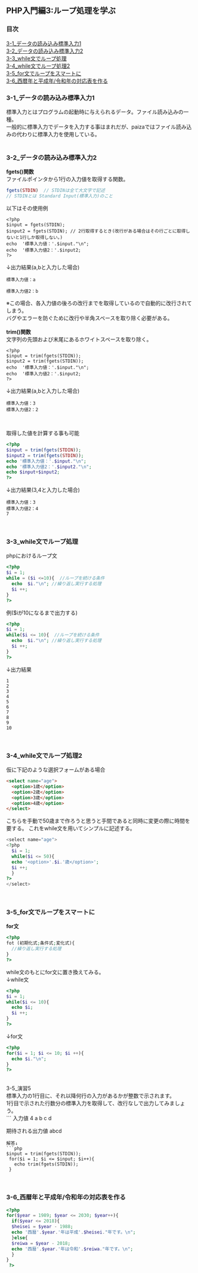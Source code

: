 ## PHP入門編3:ループ処理を学ぶ
### 目次
[3-1_データの読み込み標準入力1](#3-1_データの読み込み標準入力1)</br>
[3-2_データの読み込み標準入力2](#3-2_データの読み込み標準入力2)</br>
[3-3_while文でループ処理](#3-3_while文でループ処理)</br>
[3-4_while文でループ処理2](#3-4_while文でループ処理2)</br>
[3-5_for文でループをスマートに](#3-5_for文でループをスマートに)</br>
[3-6_西暦年と平成年/令和年の対応表を作る](#3-6_西暦年と平成年/令和年の対応表を作る)</br>

### 3-1_データの読み込み標準入力1
標準入力とはプログラムの起動時に与えられるデータ。ファイル読み込みの一種。</br>
一般的に標準入力でデータを入力する事はまれだが、paizaではファイル読み込みの代わりに標準入力を使用している。</br>
</br>

### 3-2_データの読み込み標準入力2
**fgets()関数**</br>
ファイルポインタから1行の入力値を取得する関数。
```php
fgets(STDIN)  // STDINは全て大文字で記述
// STDINとは Standard Input(標準入力)のこと
```
以下はその使用例
```
<?php
$input = fgets(STDIN);  
$input2 = fgets(STDIN); // 2行取得するとき(改行がある場合はその行ごとに取得しないと1行しか取得しない。)
echo  '標準入力値：'.$input."\n";
echo  '標準入力値2：'.$input2;
?>
```
↓出力結果(a,bと入力した場合)
```
標準入力値：a

標準入力値2：b
```
※この場合、各入力値の後ろの改行までを取得しているので自動的に改行されてしまう。</br>
バグやエラーを防ぐために改行や半角スペースを取り除く必要がある。</br>
</br>
**trim()関数**</br>
文字列の先頭および末尾にあるホワイトスペースを取り除く。
```
<?php
$input = trim(fgets(STDIN));  
$input2 = trim(fgets(STDIN)); 
echo  '標準入力値：'.$input."\n";
echo  '標準入力値2：'.$input2;
?>
```
↓出力結果(a,bと入力した場合)
```
標準入力値：3
標準入力値2：2
```
</br>

取得した値を計算する事も可能
```php
<?php
$input = trim(fgets(STDIN));  
$input2 = trim(fgets(STDIN)); 
echo '標準入力値：'.$input."\n";
echo '標準入力値2：'.$input2."\n";
echo $input+$input2;
?>
```
↓出力結果(3,4と入力した場合)
```
標準入力値：3
標準入力値2：4
7
```
</br>

### 3-3_while文でループ処理
phpにおけるループ文
```php
<?php
$i = 1;
while = ($i <=10){  //ループを続ける条件
  echo  $i."\n"; //繰り返し実行する処理
  $i ++;
}
?>
```
例($iが10になるまで出力する)
```php
<?php
$i = 1;
while($i <= 10){  //ループを続ける条件
  echo  $i."\n"; //繰り返し実行する処理
  $i ++;
}
?>
```
↓出力結果
```
1
2
3
4
5
6
7
8
9
10
```
</br>

### 3-4_while文でループ処理2
仮に下記のような選択フォームがある場合
```html
<select name="age">
  <option>1歳</option>
  <option>2歳</option>
  <option>3歳</option>
  <option>4歳</option>
</select>
```
こちらを手動で50歳まで作ろうと思うと手間であると同時に変更の際に時間を要する。
これをwhile文を用いてシンプルに記述する。
```php
<select name="age">
<?php
  $i = 1;
  while($i <= 50){
  echo '<option>'.$i.'歳</option>';
  $i ++;
  }
?>
</select>
```
</br>

### 3-5_for文でループをスマートに
**for文**
```php
<?php 
fot (初期化式;条件式;変化式){
  //繰り返し実行する処理
}
?>
```
while文のもとにfor文に置き換えてみる。</br>
↓while文
```php
<?php
$i = 1;
while($i <= 10){
  echo $i;
  $i ++;
}
?>
```
↓for文
```php
<?php
for($i = 1; $i <= 10; $i ++){
  echo $i."\n";
}
?>
```
</br>
3-5_演習5</br>
標準入力の1行目に、それ以降何行の入力があるかが整数で示されます。</br>
1行目で示された行数分の標準入力を取得して、改行なしで出力してみましょう。</br>
```
入力値
4
a
b
c
d

期待される出力値
abcd
```
解答↓
```php
$input = trim(fgets(STDIN));
 for($i = 1; $i <= $input; $i++){
   echo trim(fgets(STDIN));
 }
```
</br>

### 3-6_西暦年と平成年/令和年の対応表を作る
```php
<?php
for($year = 1989; $year <= 2030; $year++){
  if($year <= 2018){
  $heisei = $year - 1988;
  echo '西暦'.$year.'年は平成'.$heisei."年です。\n";
  }else{
  $reiwa = $year - 2018;
  echo '西暦'.$year.'年は令和'.$reiwa."年です。\n";
  }
}
 ?>
```
